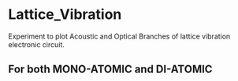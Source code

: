 # Lattice_Vibration
Experiment to plot Acoustic and Optical Branches of lattice vibration electronic circuit.


## For both MONO-ATOMIC and DI-ATOMIC
